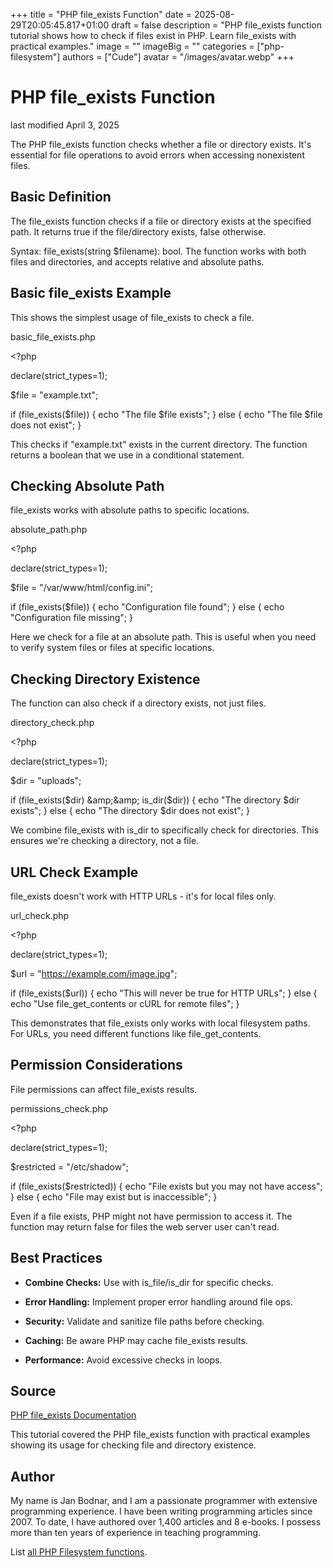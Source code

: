 +++
title = "PHP file_exists Function"
date = 2025-08-29T20:05:45.817+01:00
draft = false
description = "PHP file_exists function tutorial shows how to check if files exist in PHP. Learn file_exists with practical examples."
image = ""
imageBig = ""
categories = ["php-filesystem"]
authors = ["Cude"]
avatar = "/images/avatar.webp"
+++

# PHP file_exists Function

last modified April 3, 2025

The PHP file_exists function checks whether a file or directory
exists. It's essential for file operations to avoid errors when accessing
nonexistent files.

## Basic Definition

The file_exists function checks if a file or directory exists at
the specified path. It returns true if the file/directory exists, false otherwise.

Syntax: file_exists(string $filename): bool. The function works
with both files and directories, and accepts relative and absolute paths.

## Basic file_exists Example

This shows the simplest usage of file_exists to check a file.

basic_file_exists.php
  

&lt;?php

declare(strict_types=1);

$file = "example.txt";

if (file_exists($file)) {
    echo "The file $file exists";
} else {
    echo "The file $file does not exist";
}

This checks if "example.txt" exists in the current directory. The function
returns a boolean that we use in a conditional statement.

## Checking Absolute Path

file_exists works with absolute paths to specific locations.

absolute_path.php
  

&lt;?php

declare(strict_types=1);

$file = "/var/www/html/config.ini";

if (file_exists($file)) {
    echo "Configuration file found";
} else {
    echo "Configuration file missing";
}

Here we check for a file at an absolute path. This is useful when you need to
verify system files or files at specific locations.

## Checking Directory Existence

The function can also check if a directory exists, not just files.

directory_check.php
  

&lt;?php

declare(strict_types=1);

$dir = "uploads";

if (file_exists($dir) &amp;&amp; is_dir($dir)) {
    echo "The directory $dir exists";
} else {
    echo "The directory $dir does not exist";
}

We combine file_exists with is_dir to specifically
check for directories. This ensures we're checking a directory, not a file.

## URL Check Example

file_exists doesn't work with HTTP URLs - it's for local files only.

url_check.php
  

&lt;?php

declare(strict_types=1);

$url = "https://example.com/image.jpg";

if (file_exists($url)) {
    echo "This will never be true for HTTP URLs";
} else {
    echo "Use file_get_contents or cURL for remote files";
}

This demonstrates that file_exists only works with local filesystem
paths. For URLs, you need different functions like file_get_contents.

## Permission Considerations

File permissions can affect file_exists results.

permissions_check.php
  

&lt;?php

declare(strict_types=1);

$restricted = "/etc/shadow";

if (file_exists($restricted)) {
    echo "File exists but you may not have access";
} else {
    echo "File may exist but is inaccessible";
}

Even if a file exists, PHP might not have permission to access it. The function
may return false for files the web server user can't read.

## Best Practices

- **Combine Checks:** Use with is_file/is_dir for specific checks.

- **Error Handling:** Implement proper error handling around file ops.

- **Security:** Validate and sanitize file paths before checking.

- **Caching:** Be aware PHP may cache file_exists results.

- **Performance:** Avoid excessive checks in loops.

## Source

[PHP file_exists Documentation](https://www.php.net/manual/en/function.file-exists.php)

This tutorial covered the PHP file_exists function with practical
examples showing its usage for checking file and directory existence.

## Author

My name is Jan Bodnar, and I am a passionate programmer with extensive
programming experience. I have been writing programming articles since 2007.
To date, I have authored over 1,400 articles and 8 e-books. I possess more
than ten years of experience in teaching programming.

List [all PHP Filesystem functions](/php/#php-fs).